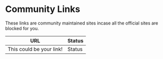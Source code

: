 # Community Links
These links are community maintained sites incase all the official sites are blocked for you.

| URL | Status |
| - | - |
| This could be your link! | Status |
